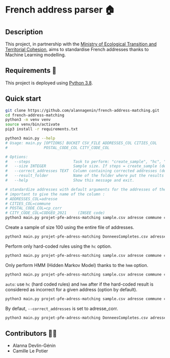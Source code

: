 # French address parser :house:

## Description

This project, in partnership with the [Ministry of Ecological Transition and Territorial Cohesion](https://www.ecologie.gouv.fr/), aims to standardise French addresses thanks to Machine Learning modelling.

## Requirements :snake:

This project is deployed using [Python 3.8](https://www.python.org/).

## Quick start

```bash
git clone https://github.com/alannagenin/french-address-matching.git
cd french-address-matching
python3 -m venv venv
source venv/bin/activate
pip3 install -r requirements.txt
```


```bash
python3 main.py --help
# Usage: main.py [OPTIONS] BUCKET CSV_FILE ADDRESSES_COL CITIES_COL
#                POSTAL_CODE_COL CITY_CODE_COL

# Options:
#   --steps                   Task to perform: "create_sample", "hc", "hmm", "auto" (default "auto")
#   --size INTEGER            Sample size. If steps = create_sample (default 1000)
#   --correct_addresses TEXT  Column containing corrected addresses (default "adresse_corr")
#   --result_folder           Name of the folder where put the results (default "result")
#   --help                    Show this message and exit.
```

```bash
# standardize addresses with default arguments for the addresses of the file sample.csv
# important to give the name of the column :
# ADDRESSES_COL=adresse
# CITIES_COL=commune
# POSTAL_CODE_COL=cp_corr
# CITY_CODE_COL=CODGEO_2021     (INSEE code)
python3 main.py projet-pfe-adress-matching sample.csv adresse commune cp_corr CODGEO_2021
```

Create a sample of size 100 using the entire file of addresses.

```bash
python3 main.py projet-pfe-adress-matching DonneesCompletes.csv adresse commune cp_corr CODGEO_2021 --steps create_sample --size 100
```

Perform only hard-coded rules using the `hc` option.
```bash
python3 main.py projet-pfe-adress-matching sample.csv adresse commune cp_corr CODGEO_2021 --steps hc
```

Only perform HMM (Hidden Markov Model) thanks to the `hmm` option.

```bash
python3 main.py projet-pfe-adress-matching sample.csv adresse commune cp_corr CODGEO_2021 --steps hmm
```

`auto`: use `hc` (hard coded rules) and `hmm` after if the hard-coded result is considered as incorrect for a given address (option by default).

```bash
python3 main.py projet-pfe-adress-matching sample.csv adresse commune cp_corr CODGEO_2021 --steps auto
```

By defaut, `--correct_addresses` is set to adresse_corr.

```bash
python3 main.py projet-pfe-adress-matching DonneesCompletes.csv adresse commune cp_corr CODGEO_2021 --correct_addresses adresse_corr
```


## Contributors :woman_technologist:

* Alanna Devlin-Génin
* Camille Le Potier